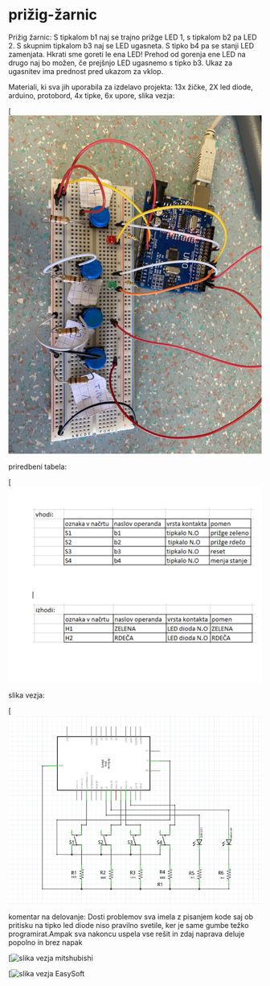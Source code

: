 # prižig-žarnic

 Prižig žarnic: S tipkalom b1 naj se trajno prižge LED 1, s tipkalom b2 pa LED 2. S skupnim tipkalom b3 naj se LED ugasneta. S tipko b4 pa se stanji LED zamenjata. Hkrati sme goreti le ena LED! Prehod od gorenja ene LED na drugo naj bo možen, če prejšnjo LED ugasnemo s tipko b3. Ukaz za ugasnitev ima prednost pred ukazom za vklop.


Materiali, ki sva jih uporabila za izdelavo projekta: 13x žičke, 2X led diode, arduino, protobord, 4x tipke, 6x upore,
slika vezja: 

[![slika vezja](https://raw.githubusercontent.com/MatejUrke/prizig-zarnic/main/image_67505921.JPG)

priredbeni tabela:

[![priredbena tabela](https://raw.githubusercontent.com/MatejUrke/prizig-zarnic/main/pravilnostna%20tabela.PNG)

slika vezja:

[![fritzing izrez slike](https://raw.githubusercontent.com/MatejUrke/prizig-zarnic/main/slika%20vezja.PNG)

komentar na delovanje: Dosti problemov sva imela z pisanjem kode saj ob pritisku na tipko led diode niso pravilno svetile, ker je same gumbe težko programirat.Ampak sva nakoncu uspela vse rešit in zdaj naprava deluje popolno in brez napak


[![slika vezja mitshubishi]()

[![slika vezja EasySoft]()





